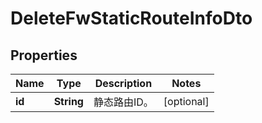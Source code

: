
# DeleteFwStaticRouteInfoDto

## Properties
Name | Type | Description | Notes
------------ | ------------- | ------------- | -------------
**id** | **String** | 静态路由ID。 |  [optional]



